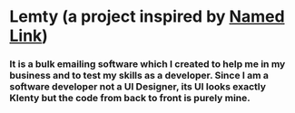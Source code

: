 # Lemty (a project inspired by [Named Link](https://www.klenty.com/ "Klemty"))

### It is a bulk emailing software which I created to help me in my business and to test my skills as a developer. Since I am a software developer not a UI Designer, its UI looks exactly Klenty but the code from back to front is purely mine.